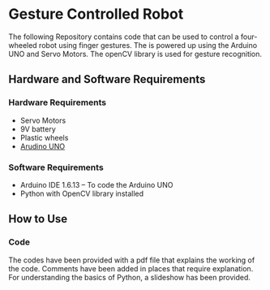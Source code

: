 # Gesture Controlled Robot
The following Repository contains code that can be used to control a four-wheeled robot using finger gestures. The is powered up using the Arduino UNO and Servo Motors. The openCV library is used for gesture recognition.

## Hardware and Software Requirements

### Hardware Requirements

- Servo Motors
- 9V battery
- Plastic wheels
- [Arudino UNO](https://store-usa.arduino.cc/products/arduino-uno-rev3/)

### Software Requirements

- Arduino IDE 1.6.13 – To code the Arduino UNO
- Python with OpenCV library installed

## How to Use

### Code

The codes have been provided with a pdf file that explains the working of the code. Comments have been added in places that require explanation.
For understanding the basics of Python, a slideshow has been provided.